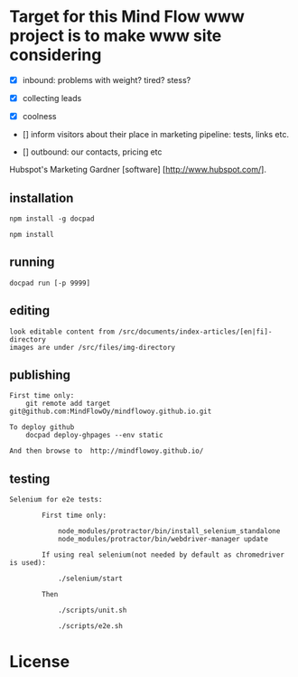 # Target for this Mind Flow www project is to make www site considering

- [x] inbound: problems with weight? tired? stess?

- [x] collecting leads

- [x] coolness

- [] inform visitors about their place in marketing pipeline: tests, links etc.

- [] outbound: our contacts, pricing etc


Hubspot's Marketing Gardner [software] [http://www.hubspot.com/].


## installation

    npm install -g docpad

    npm install

## running

    docpad run [-p 9999]


## editing

    look editable content from /src/documents/index-articles/[en|fi]-directory
    images are under /src/files/img-directory

## publishing
    First time only:
        git remote add target git@github.com:MindFlowOy/mindflowoy.github.io.git

    To deploy github
        docpad deploy-ghpages --env static

    And then browse to  http://mindflowoy.github.io/

## testing

    Selenium for e2e tests:

            First time only:

                node_modules/protractor/bin/install_selenium_standalone
                node_modules/protractor/bin/webdriver-manager update

            If using real selenium(not needed by default as chromedriver is used):

                ./selenium/start

            Then

                ./scripts/unit.sh

                ./scripts/e2e.sh




# License


